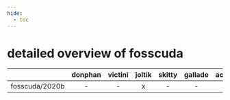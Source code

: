 ```yaml
---
hide:
  - toc
---
```


detailed overview of fosscuda
=============================

| |donphan|victini|joltik|skitty|gallade|accelgor|swalot|doduo|
| :---: | :---: | :---: | :---: | :---: | :---: | :---: | :---: | :---: |
|fosscuda/2020b|-|-|x|-|-|x|-|-|

